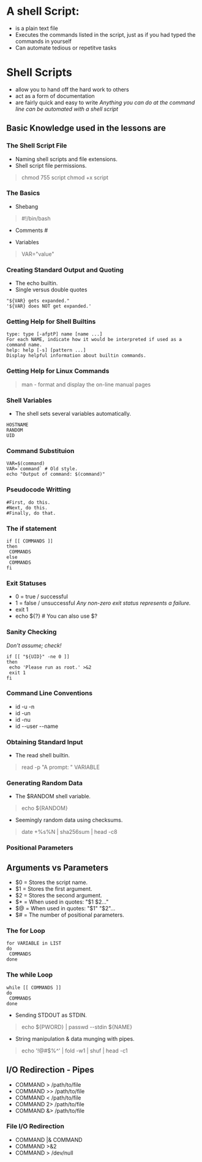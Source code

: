 # A shell Script:
- is a plain text file
- Executes the commands listed in the script, just as if you had typed the commands in yourself
- Can automate tedious or repetitve tasks
# Shell Scripts
- allow you to hand off the hard work to others
- act as a form of documentation
- are fairly quick and easy to write
*Anything you can do at the command line can be automated with a shell script*
## Basic Knowledge used in the lessons are
### The Shell Script File
- Naming shell scripts and file extensions.
- Shell script file permissions.
> chmod 755 script
> chmod +x script

### The Basics
- Shebang
> #!/bin/bash

- Comments #

- Variables
> VAR="value"

### Creating Standard Output and Quoting
- The echo builtin.
- Single versus double quotes
```
"${VAR} gets expanded."
'${VAR} does NOT get expanded.'
```

### Getting Help for Shell Builtins
```
type: type [-afptP] name [name ...]
For each NAME, indicate how it would be interpreted if used as a command name.
help: help [-s] [pattern ...]
Display helpful information about builtin commands.
```

### Getting Help for Linux Commands
> man - format and display the on-line manual pages

### Shell Variables
- The shell sets several variables automatically.
```
HOSTNAME
RANDOM
UID
```

### Command Substituion
```
VAR=$(command)
VAR=`command` # Old style.
echo "Output of command: $(command)"
```

### Pseudocode Writting
```
#First, do this.
#Next, do this.
#Finally, do that.
```
### The if statement
```
if [[ COMMANDS ]]
then
 COMMANDS
else
 COMMANDS
fi
```


### Exit Statuses
- 0 = true / successful
- 1 = false / unsuccessful
_Any non-zero exit status represents a failure._
- exit 1
- echo ${?} # You can also use $?

### Sanity Checking
_Don't assume; check!_
```
if [[ "${UID}" -ne 0 ]]
then
 echo 'Please run as root.' >&2
 exit 1
fi
```

### Command Line Conventions
- id -u -n
- id -un
- id -nu
- id --user --name

### Obtaining Standard Input
- The read shell builtin.
> read -p "A prompt: " VARIABLE

### Generating Random Data
- The $RANDOM shell variable.
> echo ${RANDOM}

- Seemingly random data using checksums.
> date +%s%N | sha256sum | head -c8

### Positional Parameters
Arguments vs Parameters
---
* $0 = Stores the script name.
* $1 = Stores the first argument.
* $2 = Stores the second argument.
* $* = When used in quotes: "$1 $2..."
* $@ = When used in quotes: "$1" "$2"...
* $# = The number of positional parameters.

### The for Loop
```
for VARIABLE in LIST
do
 COMMANDS
done
```

### The while Loop
```
while [[ COMMANDS ]]
do
 COMMANDS
done
```

- Sending STDOUT as STDIN.
> echo ${PWORD} | passwd --stdin ${NAME}

- String manipulation & data munging with pipes.
> echo '!@#$%^' | fold -w1 | shuf | head -c1

I/O Redirection - Pipes
---
* COMMAND > /path/to/file
* COMMAND >> /path/to/file
* COMMAND < /path/to/file
* COMMAND 2> /path/to/file
* COMMAND &> /path/to/file

### File I/O Redirection
* COMMAND |& COMMAND
* COMMAND >&2
* COMMAND > /dev/null
